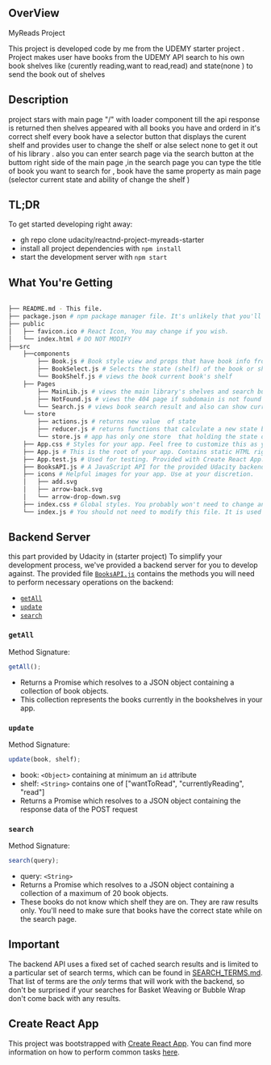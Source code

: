 ## OverView
 MyReads Project
 
 This project is developed code by me from the  UDEMY starter project . Project makes user have books from the UDEMY API search to his own book shelves like (curently reading,want to read,read) and state(none ) to send the book out of shelves

## Description
project stars with main page "/" with loader component till the api response is returned then shelves  appeared with all books you have and orderd in it's correct shelf  every book have a selector button that displays the curent shelf and provides user to change the shelf or alse select none to get it out of his library . also you can enter search page via the search button at the buttom right side of the main page ,in the search page you can type the title of book you want to search for , book have the same property as main page (selector current state and ability of change the shelf  )  

 

## TL;DR

To get started developing right away:
- gh repo clone udacity/reactnd-project-myreads-starter
- install all project dependencies with `npm install`
- start the development server with `npm start`

## What You're Getting

```bash
 
├── README.md - This file.
├── package.json # npm package manager file. It's unlikely that you'll need to modify this.
├── public
│   ├── favicon.ico # React Icon, You may change if you wish.
│   └── index.html # DO NOT MODIFY
├──src
    ├──components
        ├── Book.js # Book style view and props that have book info from differnt shelves and search 
        ├── BookSelect.js # Selects the state (shelf) of the book or shows the current state in main page and search
        └── BookShelf.js # views the book current book's shelf 
    ├── Pages
        ├── MainLib.js # views the main library's shelves and search button 
        ├── NotFound.js # views the 404 page if subdomain is not found
        └── Search.js # views book search result and also can show current shelf of book or gain it to library
    └── store
    	├── actions.js # returns new value  of state 
        ├── reducer.js # returns functions that calculate a new state based on the old state and the action.
        └── store.js # app has only one store  that holding the state of app and linking action and reducer
    ├── App.css # Styles for your app. Feel free to customize this as you desire.
    ├── App.js # This is the root of your app. Contains static HTML right now.
    ├── App.test.js # Used for testing. Provided with Create React App. Testing is encouraged, but not required.
    ├── BooksAPI.js # A JavaScript API for the provided Udacity backend. Instructions for the methods are below.
    ├── icons # Helpful images for your app. Use at your discretion.
    │   ├── add.svg
    │   ├── arrow-back.svg
    │   └── arrow-drop-down.svg
    ├── index.css # Global styles. You probably won't need to change anything here.
    └── index.js # You should not need to modify this file. It is used for DOM rendering only.
```


 

## Backend Server
this part provided by Udacity in (starter project)
To simplify your development process, we've provided a backend server for you to develop against. The provided file [`BooksAPI.js`](src/BooksAPI.js) contains the methods you will need to perform necessary operations on the backend:

- [`getAll`](#getall)
- [`update`](#update)
- [`search`](#search)

### `getAll`

Method Signature:

```js
getAll();
```

- Returns a Promise which resolves to a JSON object containing a collection of book objects.
- This collection represents the books currently in the bookshelves in your app.

### `update`

Method Signature:

```js
update(book, shelf);
```

- book: `<Object>` containing at minimum an `id` attribute
- shelf: `<String>` contains one of ["wantToRead", "currentlyReading", "read"]
- Returns a Promise which resolves to a JSON object containing the response data of the POST request

### `search`

Method Signature:

```js
search(query);
```

- query: `<String>`
- Returns a Promise which resolves to a JSON object containing a collection of a maximum of 20 book objects.
- These books do not know which shelf they are on. They are raw results only. You'll need to make sure that books have the correct state while on the search page.

## Important

The backend API uses a fixed set of cached search results and is limited to a particular set of search terms, which can be found in [SEARCH_TERMS.md](SEARCH_TERMS.md). That list of terms are the _only_ terms that will work with the backend, so don't be surprised if your searches for Basket Weaving or Bubble Wrap don't come back with any results.

## Create React App

This project was bootstrapped with [Create React App](https://github.com/facebook/create-react-app). You can find more information on how to perform common tasks [here](https://github.com/facebook/create-react-app/blob/main/packages/cra-template/template/README.md).


 

 
